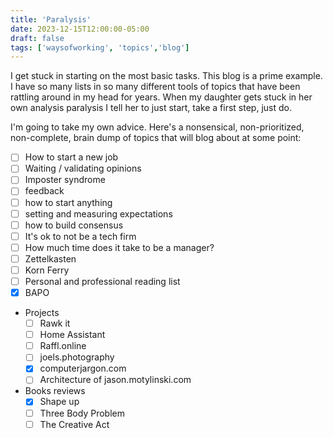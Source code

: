 ```yaml
---
title: 'Paralysis'
date: 2023-12-15T12:00:00-05:00
draft: false
tags: ['waysofworking', 'topics','blog']
---
```


I get stuck in starting on the most basic tasks. This blog is a prime example. I have so many lists in so many different tools of topics that have been rattling around in my head for years. When my daughter gets stuck in her own analysis paralysis I tell her to just start, take a first step, just do.

I'm going to take my own advice. Here's a nonsensical, non-prioritized, non-complete, brain dump of topics that will blog about at some point:

- [ ] How to start a new job
- [ ] Waiting / validating opinions
- [ ] Imposter syndrome
- [ ] feedback
- [ ] how to start anything
- [ ] setting and measuring expectations
- [ ] how to build consensus
- [ ] It's ok to not be a tech firm
- [ ] How much time does it take to be a manager?
- [ ] Zettelkasten
- [ ] Korn Ferry
- [ ] Personal and professional reading list
- [x] BAPO
- Projects
  - [ ] Rawk it
  - [ ] Home Assistant
  - [ ] Raffl.online
  - [ ] joels.photography
  - [x] computerjargon.com
  - [ ] Architecture of jason.motylinski.com
- Books reviews
  - [x] Shape up
  - [ ] Three Body Problem
  - [ ] The Creative Act
